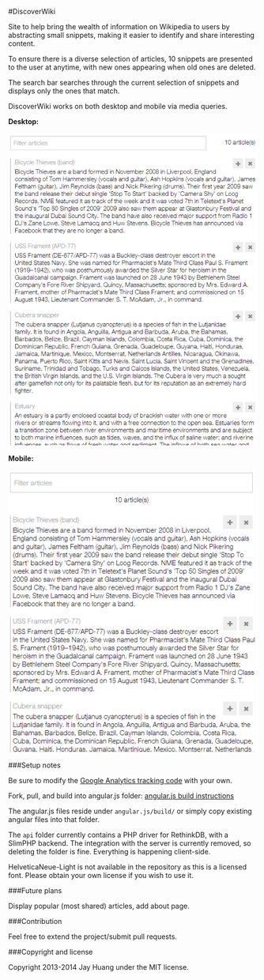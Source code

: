 #DiscoverWiki

Site to help bring the wealth of information on Wikipedia to users by abstracting small snippets, making it easier to identify and share interesting content.

To ensure there is a diverse selection of articles, 10 snippets are presented to the user at anytime, with new ones appearing when old ones are deleted.

The search bar searches through the current selection of snippets and displays only the ones that match.

DiscoverWiki works on both desktop and mobile via media queries.

**Desktop:**

![Desktop](/screenshots/desktop.png)

**Mobile:**

![Desktop](/screenshots/mobile.png)

###Setup notes

Be sure to modify the [Google Analytics tracking code](https://github.com/JayHuang/DiscoverWiki/blob/master/app/analyticstracking.php) with your own.

Fork, pull, and build into angular.js folder:
[angular.js build instructions](http://docs.angularjs.org/#building-and-testing-angularjs_installing-dependencies)

The angular.js files reside under `angular.js/build/` or simply copy existing angular files into that folder.

The `api` folder currently contains a PHP driver for RethinkDB, with a SlimPHP backend. The integration with the server is currently removed, so deleting the folder is fine. Everything is happening client-side.

HelveticaNeue-Light is not available in the repository as this is a licensed font. Please obtain your own license if you wish to use it.

###Future plans

Display popular (most shared) articles, add about page.

###Contribution

Feel free to extend the project/submit pull requests.

###Copyright and license

Copyright 2013-2014 Jay Huang under the MIT license.
